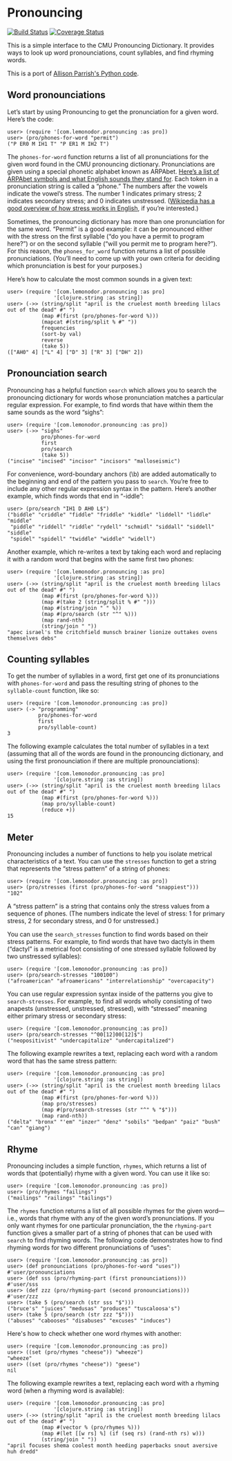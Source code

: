 # Pronouncing

[![Build Status](https://travis-ci.org/wiseman/clj-pronouncing.svg?branch=master)](https://travis-ci.org/wiseman/clj-pronouncing) [![Coverage Status](https://coveralls.io/repos/wiseman/clj-pronouncing/badge.svg?branch=master)](https://coveralls.io/r/wiseman/clj-pronouncing?branch=master)

This is a simple interface to the CMU Pronouncing Dictionary. It
provides ways to look up word pronounciations, count syllables, and
find rhyming words.

This is a port of
[Allison Parrish's Python code](https://github.com/aparrish/pronouncingpy).


## Word pronounciations

Let’s start by using Pronouncing to get the pronunciation for a given
word. Here’s the code:

```
user> (require '[com.lemonodor.pronouncing :as pro])
user> (pro/phones-for-word "permit")
("P ER0 M IH1 T" "P ER1 M IH2 T")
```

The `phones-for-word` function returns a list of all pronunciations
for the given word found in the CMU pronouncing dictionary.
Pronunciations are given using a special phonetic alphabet known as
ARPAbet.
[Here’s a list of ARPAbet symbols and what English sounds they stand for](http://www.speech.cs.cmu.edu/cgi-bin/cmudict#phones).
Each token in a pronunciation string is called a “phone.” The numbers
after the vowels indicate the vowel’s stress. The number 1 indicates
primary stress; 2 indicates secondary stress; and 0 indicates
unstressed.
([Wikipedia has a good overview of how stress works in English](https://en.wikipedia.org/wiki/Stress_and_vowel_reduction_in_English),
if you’re interested.)

Sometimes, the pronouncing dictionary has more than one pronunciation
for the same word. “Permit” is a good example: it can be pronounced
either with the stress on the first syllable (“do you have a permit to
program here?”) or on the second syllable (“will you permit me to
program here?”). For this reason, the `phones_for_word` function
returns a list of possible pronunciations. (You’ll need to come up
with your own criteria for deciding which pronunciation is best for
your purposes.)

Here’s how to calculate the most common sounds in a given text:

```
user> (require '[com.lemonodor.pronouncing :as pro]
               '[clojure.string :as string])
user> (->> (string/split "april is the cruelest month breeding lilacs out of the dead" #" ")
           (map #(first (pro/phones-for-word %)))
           (mapcat #(string/split % #" "))
           frequencies
           (sort-by val)
           reverse
           (take 5))
(["AH0" 4] ["L" 4] ["D" 3] ["R" 3] ["DH" 2])
```


## Pronounciation search

Pronouncing has a helpful function `search` which allows you to search
the pronouncing dictionary for words whose pronunciation matches a
particular regular expression. For example, to find words that have
within them the same sounds as the word “sighs”:

```
user> (require '[com.lemonodor.pronouncing :as pro])
user> (->> "sighs"
           pro/phones-for-word
           first
           pro/search
           (take 5))
("incise" "incised" "incisor" "incisors" "malloseismic")
```

For convenience, word-boundary anchors (\b) are added automatically to
the beginning and end of the pattern you pass to `search`. You’re free
to include any other regular expression syntax in the pattern. Here’s
another example, which finds words that end in “-iddle”:

```
user> (pro/search "IH1 D AH0 L$")
("biddle" "criddle" "fiddle" "friddle" "kiddle" "liddell" "liddle" "middle"
 "piddle" "riddell" "riddle" "rydell" "schmidl" "siddall" "siddell" "siddle"
 "spidel" "spidell" "twiddle" "widdle" "widell")
```

Another example, which re-writes a text by taking each word and
replacing it with a random word that begins with the same first two
phones:

```
user> (require '[com.lemonodor.pronouncing :as pro]
               '[clojure.string :as string])
user> (->> (string/split "april is the cruelest month breeding lilacs out of the dead" #" ")
           (map #(first (pro/phones-for-word %)))
           (map #(take 2 (string/split % #" ")))
           (map #(string/join " " %))
           (map #(pro/search (str "^" %)))
           (map rand-nth)
           (string/join " "))
"apec israel's the critchfield munsch brainer lionize outtakes ovens themselves debs"
```


## Counting syllables

To get the number of syllables in a word, first get one of its
pronunciations with `phones-for-word` and pass the resulting string of
phones to the `syllable-count` function, like so:

```
user> (require '[com.lemonodor.pronouncing :as pro])
user> (-> "programming"
          pro/phones-for-word
          first
          pro/syllable-count)
3
```

The following example calculates the total number of syllables in a
text (assuming that all of the words are found in the pronouncing
dictionary, and using the first pronounciation if there are multiple
pronounciations):

```
user> (require '[com.lemonodor.pronouncing :as pro]
               '[clojure.string :as string])
user> (->> (string/split "april is the cruelest month breeding lilacs out of the dead" #" ")
           (map #(first (pro/phones-for-word %)))
           (map pro/syllable-count)
           (reduce +))
15
```


## Meter

Pronouncing includes a number of functions to help you isolate
metrical characteristics of a text. You can use the `stresses`
function to get a string that represents the “stress pattern” of a
string of phones:

```
user> (require '[com.lemonodor.pronouncing :as pro])
user> (pro/stresses (first (pro/phones-for-word "snappiest")))
"102"
```

A “stress pattern” is a string that contains only the stress values
from a sequence of phones. (The numbers indicate the level of stress:
1 for primary stress, 2 for secondary stress, and 0 for unstressed.)

You can use the `search_stresses` function to find words based on
their stress patterns. For example, to find words that have two
dactyls in them (“dactyl” is a metrical foot consisting of one
stressed syllable followed by two unstressed syllables):

```
user> (require '[com.lemonodor.pronouncing :as pro])
user> (pro/search-stresses "100100")
("afroamerican" "afroamericans" "interrelationship" "overcapacity")
```

You can use regular expression syntax inside of the patterns you give
to `search-stresses`. For example, to find all words wholly consisting
of two anapests (unstressed, unstressed, stressed), with “stressed”
meaning either primary stress or secondary stress:

```
user> (require '[com.lemonodor.pronouncing :as pro])
user> (pro/search-stresses "^00[12]00[12]$")
("neopositivist" "undercapitalize" "undercapitalized")
```

The following example rewrites a text, replacing each word with a
random word that has the same stress pattern:

```
user> (require '[com.lemonodor.pronouncing :as pro]
               '[clojure.string :as string])
user> (->> (string/split "april is the cruelest month breeding lilacs out of the dead" #" ")
           (map #(first (pro/phones-for-word %)))
           (map pro/stresses)
           (map #(pro/search-stresses (str "^" % "$")))
           (map rand-nth))
("delta" "bronx" "'em" "inzer" "denz" "sobils" "bedpan" "paiz" "bush" "can" "giang")
```


## Rhyme

Pronouncing includes a simple function, `rhymes`, which returns a list
of words that (potentially) rhyme with a given word. You can use it
like so:

```
user> (require '[com.lemonodor.pronouncing :as pro])
user> (pro/rhymes "failings")
("mailings" "railings" "tailings")
```

The `rhymes` function returns a list of all possible rhymes for the
given word—i.e., words that rhyme with any of the given word’s
pronunciations. If you only want rhymes for one particular
pronunciation, the the `rhyming-part` function gives a smaller part of
a string of phones that can be used with `search` to find rhyming
words. The following code demonstrates how to find rhyming words for
two different pronunciations of “uses”:

```
user> (require '[com.lemonodor.pronouncing :as pro])
user> (def pronounciations (pro/phones-for-word "uses"))
#'user/pronounciations
user> (def sss (pro/rhyming-part (first pronounciations)))
#'user/sss
user> (def zzz (pro/rhyming-part (second pronounciations)))
#'user/zzz
user> (take 5 (pro/search (str sss "$")))
("bruce's" "juices" "medusas" "produces" "tuscaloosa's")
user> (take 5 (pro/search (str zzz "$")))
("abuses" "cabooses" "disabuses" "excuses" "induces")
```

Here's how to check whether one word rhymes with another:

```
user> (require '[com.lemonodor.pronouncing :as pro])
user> ((set (pro/rhymes "cheese")) "wheeze")
"wheeze"
user> ((set (pro/rhymes "cheese")) "geese")
nil
```

The following example rewrites a text, replacing each word with a
rhyming word (when a rhyming word is available):

```
user> (require '[com.lemonodor.pronouncing :as pro]
               '[clojure.string :as string])
user> (->> (string/split "april is the cruelest month breeding lilacs out of the dead" #" ")
           (map #(vector % (pro/rhymes %)))
           (map #(let [[w rs] %] (if (seq rs) (rand-nth rs) w)))
           (string/join " "))
"april focuses shema coolest month heeding paperbacks snout aversive huh dredd"
```

